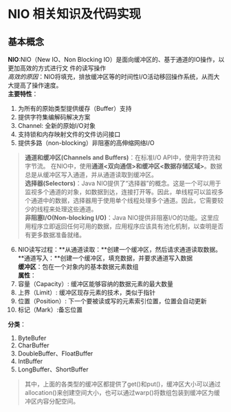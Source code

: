 # NIO 相关知识及代码实现 #


## 基本概念 ##

**NIO**:NIO（New IO、Non Blocking IO）是面向缓冲区的、基于通道的IO操作，以更加高效的方式进行文 件的读写操作  
*高效的原因*：NIO将填充，排放缓冲区等的时间性I/O活动移回操作系统，从而大大提高了操作速度。  
**主要特性**：  
1. 为所有的原始类型提供缓存（Buffer）支持  
2. 提供字符集编解码解决方案  
3. Channel: 全新的原始I/O对象  
4. 支持锁和内存映射文件的文件访问接口  
5. 提供多路（non-blocking）非阻塞的高伸缩网络I/O  
>**通道和缓冲区(Channels and Buffers)**：在标准I/O API中，使用字符流和字节流。 在NIO中，使用**通道<双向通信>和缓冲区<数据存储区域>**。数据总是从缓冲区写入通道，并从通道读取到缓冲区。  
>**选择器(Selectors)**：Java NIO提供了“选择器”的概念。这是一个可以用于监视多个通道的对象，如数据到达，连接打开等。因此，单线程可以监视多个通道中的数据，选择器用于使用单个线程处理多个通道。因此，它需要较少的线程来处理这些通道。  
>**非阻塞I/O(Non-blocking I/O)**：Java NIO提供非阻塞I/O的功能。这里应用程序立即返回任何可用的数据，应用程序应该具有池化机制，以查明是否有更多数据准备就绪。  
6. NIO读写过程：**从通道读取：**创建一个缓冲区，然后请求通道读取数据。**通道写入：**创建一个缓冲区，填充数据，并要求通道写入数据  
**缓冲区**：包在一个对象内的基本数据元素数组  
**属性**：  
1. 容量（Capacity）: 缓冲区能够容纳的数据元素的最大数量  
2. 上界（Limit）: 缓冲区现存元素的技术，类似于指针  
3. 位置（Position）: 下一个要被读或写的元素索引位置，位置会自动更新  
4. 标记（Mark）:备忘位置  

**分类**：  
1. ByteBufer  
2. CharBuffer  
3. DoubleBuffer、FloatBuffer  
4. IntBuffer  
5. LongBuffer、ShortBuffer  
>其中，上面的各类型的缓冲区都提供了get()和put()，缓冲区大小可以通过allocation()来创建空间大小，也可以通过warp()将数组包装到缓冲区为缓冲区内容分配空间。








